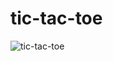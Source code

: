 ﻿# tic-tac-toe
![tic-tac-toe](https://github.com/user-attachments/assets/b761dfb1-b852-4bc5-8820-f5a955c2390d)
